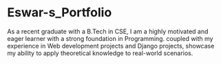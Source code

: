 # Eswar-s_Portfolio
As a recent graduate with a B.Tech in CSE, I am a highly motivated and eager learner with a strong foundation in Programming.  coupled with my experience in Web development projects and Django projects, showcase my ability to apply theoretical knowledge to real-world scenarios. 
